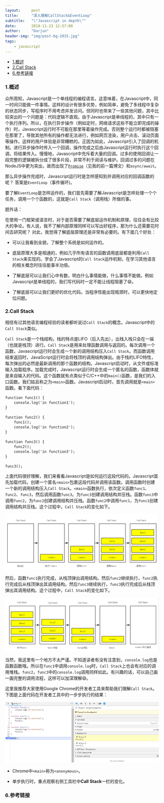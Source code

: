 ```yaml
---
layout:     post
title:      "深入理解CallStack&EventLoop"
subtitle:   "\"Javascript in depth\""
date:       2018-11-23 12:57:00 
author:     "Darjun"
header-img: "img/post-bg-2015.jpg"
tags:
    - javascript
---
```


+ [1.概述](#概述)
+ [2.Call Stack](#CallStack)
+ [6.参考链接](#参考链接)

<!-- ![CallStack & EventLoop](/img/in-post/callstack-eventloop/eventloop.jpeg) -->

### <span id="概述">1.概述</span>
众所周知，Javascript是一个单线程的编程语言。这意味着，在Javascript中，同一时间只能做一件事情。这样的设计有很多优势，例如简单，避免了多线程中复杂的状态同步，写程序时不用考虑并发访问。但同时也带来了一些其他问题，其中比较突出的一个问题是：代码逻辑不直观。由于Javascript是单线程的，其中只有一个执行序列。所以，在执行异步操作（例如定时，网络请求这些不能立即完成的操作）时，Javascript运行时不可能在那里等着操作完成。否则整个运行时都被阻塞在那里了，导致其他所有的操作都无法进行，例如网页渲染，用户点击、滚动页面等操作。这样的用户体验是非常糟糕的。正因为如此，Javascript引入了回调的机制。进行异步操作时传入一个回调，操作完成之后由Javascript运行时执行这个回调，将结果传入。慢慢地，Javascript中充斥着大量的回调。过多的使用回调让一段完整的逻辑被拆分成了很多片段，非常不利于阅读与维护。回调过多的问题在NodeJS中更为突出，故而出现了[`Promise`][1]（见我的前一篇博文）和`async/await`。

那么异步操作完成时，Javascript运行时是怎样感知到并调用对应的回调函数的呢？
答案是`EventLoop`（事件循环)。

要了解`EventLoop`是怎样运作的，我们首先需要了解Javascript是怎样处理一个个任务，调用一个个函数的，这就是`Call Stack`（调用栈）所做的事。

题外话：

在使用一门框架或语言时，对于是否需要了解底层运作机制和原理，往往会有比较大的争论。有人说，我不了解内部原理同样可以写出好程序，那为什么还需要花时间去研究呢？
对此，我觉得了解底层原理还是非常有必要的。有下面几个好处：

* 可以让我看到全貌，了解整个系统是如何运作的。

* 底层原理大多是相通的，例如几乎所有语言的函数调用底层都是利用`Call Stack`来实现的。学会了Javascript的`Call Stack`运作机制，在学习其他语言的相关概念时往往能事半功倍。

* 了解底层可以让我们心中有数，明白什么事情能做，什么事情不能做。例如Javascript是单线程的，我们写代码时一定不能让线程阻塞了:smile:。

* 了解底层可以让我们更好的优化代码。当程序性能出现瓶颈时，可以更快地定位问题。

### <span id="CallStack">2.Call Stack</span>
相信有过其他语言编程经验的读者都听说过`Call Stack`的概念。Javascript中的`Call Stack`类似。

`Call Stack`是一个栈结构，栈的特点是LIFO（后入先出），出栈入栈只会在一端（也就是栈顶）进行。`Call Stack`是用来处理函数调用与返回的。每次调用一个函数，Javascript运行时会生成一个新的调用结构压入`Call Stack`。而函数调用结束返回时，JavaScript运行时会将栈顶的调用结构弹出。由于栈的LIFO特性，每次弹出的必然是最新调用的那个函数的结构。Javascript启动时，从文件或标准输入加载程序。加载完成时，Javascript运行时会生成一个匿名的函数，函数体就是来自输入的代码。这个函数就有点类似于C/C++中的`main()`函数，是我们的入口函数。我们姑且称之为`<main>`函数。Javascript启动时，首先调用就是`<main>`函数。看下面代码：

```
function func1() {
    console.log('in function1');
}

function func2() {
    func1();
    console.log('in function2');
}

function func3() {
    func2();
    console.log('in function3');
}

func3();
```

上面代码很好理解，我们来看看Javascript是如何运行这段代码的。Javascript首先加载代码，创建一个匿名`<main>`包裹这段代码并调用该函数。调用函数时创建一个新的调用结构压入`Call Stack`。`<main>`函数执行，依次定义函数`func1`、`func2`、`func3`，然后调用函数`func3`。为`func3`创建调用结构并压栈。函数`func3`中调用`func2`，为`func2`创建调用结构并压栈。函数`func2`中调用`func1`，为`func1`创建调用结构并压栈。这个过程中，`Call Stack`的变化如下。

![Call Stack Push](/img/in-post/callstack-eventloop/callstack-push.png)

然后，函数`func1`执行完成，从栈顶弹出调用结构。然后`func2`继续执行，`func2`执行完成后从栈顶弹出其调用结构。然后`func3`继续执行，`func3`执行完成后从栈顶弹出其调用结构。这个过程中，`Call Stack`的变化如下。

![Call Stack Pop](/img/in-post/callstack-eventloop/callstack-pop.png)

当然，我这里有一个地方不太严谨。不知道读者有没有注意到，`console.log`也是函数函数哦。所以在`func1`中调用`console.log`时，`Call Stack`上也会有对应的调用堆栈。`func2`，`func3`中的`console.log`调用同样如此。有兴趣的话，可以自己画一画完整的调用流程，这样可以加深理解:smile:。

这里我推荐大家使用Google Chrome的开发者工具来帮助我们理解`Call Stack`。下图是上面代码在开发者工具中的一步步执行的结果：

![Call Stack Demo](/img/in-post/callstack-eventloop/callstack-demo.gif)

* Chrome中`<main>`称为`<anonymous>`。

* 单步执行时，重点观察右侧工具栏中**Call Stack**一栏的变化。


### <span id="参考链接">6.参考链接</span>

[1]: https://darjun.github.io/2018/11/08/javascript-promise-intro/